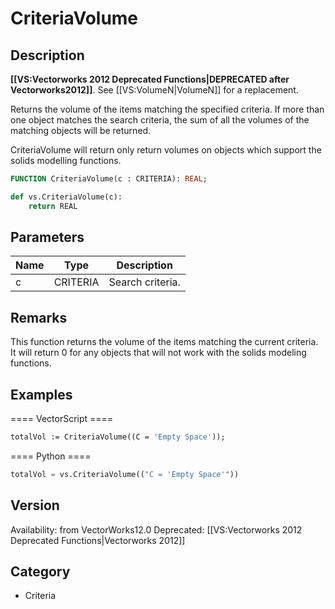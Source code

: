 # CriteriaVolume

## Description
<b>[[VS:Vectorworks 2012 Deprecated Functions|DEPRECATED after Vectorworks2012]]</b>. See [[VS:VolumeN|VolumeN]] for a replacement.

Returns the volume of the items matching the specified criteria. If more than one object matches the search criteria, the sum of all the volumes of the matching objects will be returned. 

CriteriaVolume will return only return volumes on objects which support the solids modelling functions.

```pascal
FUNCTION CriteriaVolume(c : CRITERIA): REAL;
```

```python
def vs.CriteriaVolume(c):
    return REAL
```

## Parameters
|Name|Type|Description|
|---|---|---|
|c|CRITERIA|Search criteria.|

## Remarks
This function returns the volume of the items matching the current criteria.  It will return 0 for any objects that will not work with the solids modeling functions.

## Examples
==== VectorScript ====
```pascal
totalVol := CriteriaVolume((C = 'Empty Space'));
```
==== Python ====
```python
totalVol = vs.CriteriaVolume(("C = 'Empty Space'"))
```

## Version
Availability: from VectorWorks12.0
Deprecated: [[VS:Vectorworks 2012 Deprecated Functions|Vectorworks 2012]]

## Category
* Criteria

